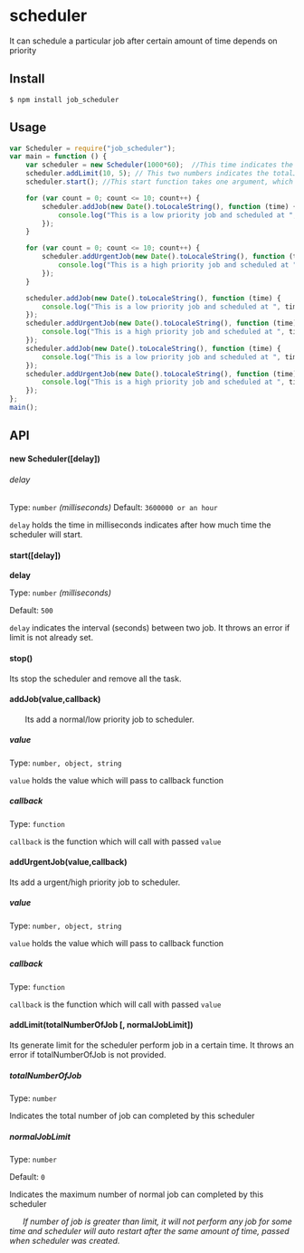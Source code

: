 # scheduler

  It can schedule a particular job after certain amount of time depends on priority
  
  ## Install 
    $ npm install job_scheduler
  ## Usage
  
  ```js
  var Scheduler = require("job_scheduler");
  var main = function () {
      var scheduler = new Scheduler(1000*60);  //This time indicates the interval time between the scheduler's two cycle
      scheduler.addLimit(10, 5); // This two numbers indicates the totalJobLimit and normalPriorityJobLimit to perform jobs for a cycle
      scheduler.start(); //This start function takes one argument, which indicates the interval time between two job. If nothing is provided, by default it is 500 milliseconds
  
      for (var count = 0; count <= 10; count++) {
          scheduler.addJob(new Date().toLocaleString(), function (time) {
              console.log("This is a low priority job and scheduled at ", time, " and current time is ", new Date().toLocaleString());
          });
      }
  
      for (var count = 0; count <= 10; count++) {
          scheduler.addUrgentJob(new Date().toLocaleString(), function (time) {
              console.log("This is a high priority job and scheduled at ", time, " and current time is ", new Date().toLocaleString());
          });
      }
  
      scheduler.addJob(new Date().toLocaleString(), function (time) {
          console.log("This is a low priority job and scheduled at ", time, " and current time is ", new Date().toLocaleString());
      });
      scheduler.addUrgentJob(new Date().toLocaleString(), function (time) {
          console.log("This is a high priority job and scheduled at ", time, " and current time is ", new Date().toLocaleString());
      });
      scheduler.addJob(new Date().toLocaleString(), function (time) {
          console.log("This is a low priority job and scheduled at ", time, " and current time is ", new Date().toLocaleString());
      });
      scheduler.addUrgentJob(new Date().toLocaleString(), function (time) {
          console.log("This is a high priority job and scheduled at ", time, " and current time is ", new Date().toLocaleString());
      });
  };
  main();
  
```
  ## API
  #### new Scheduler([delay])
  ###### delay
  Type: `number` *(milliseconds)*
  Default: `3600000 or an hour`
  
 `delay` holds the time in milliseconds indicates after how much time the scheduler will start.
  
  #### start([delay])
**delay**

Type: `number` *(milliseconds)*
    
Default: `500`
    
`delay` indicates the interval (seconds) between two job. It throws an error if limit is not already set.
     
  #### stop()
Its stop the scheduler and remove all the task.

  #### addJob(value,callback)
  &nbsp;&nbsp;&nbsp;&nbsp;&nbsp;&nbsp; Its add a normal/low priority job to scheduler.
  ##### value
  Type: `number, object, string`
  
  `value` holds the value which will pass to callback function
  ##### callback
  Type: `function`

`callback` is the function which will call with passed `value`
  
  #### addUrgentJob(value,callback)
 Its add a urgent/high priority job to scheduler.
 
##### value
   Type: `number, object, string`

`value` holds the value which will pass to callback function
    
##### callback
Type: `function`

`callback` is the function which will call with passed `value`

  #### addLimit(totalNumberOfJob [, normalJobLimit])
 Its generate limit for the scheduler perform job in a certain time. It throws an error if totalNumberOfJob is not provided.
  
  ##### totalNumberOfJob
  Type: `number`
  
 Indicates the total number of job can completed by this scheduler
  
  ##### normalJobLimit
Type: `number`

Default: `0`

Indicates the maximum number of normal job can completed by this scheduler

*&nbsp;&nbsp;&nbsp;&nbsp;&nbsp;&nbsp;If number of job is greater than limit, it will not perform any job for some time and scheduler will auto restart after the same amount of time, passed when scheduler was created.*
